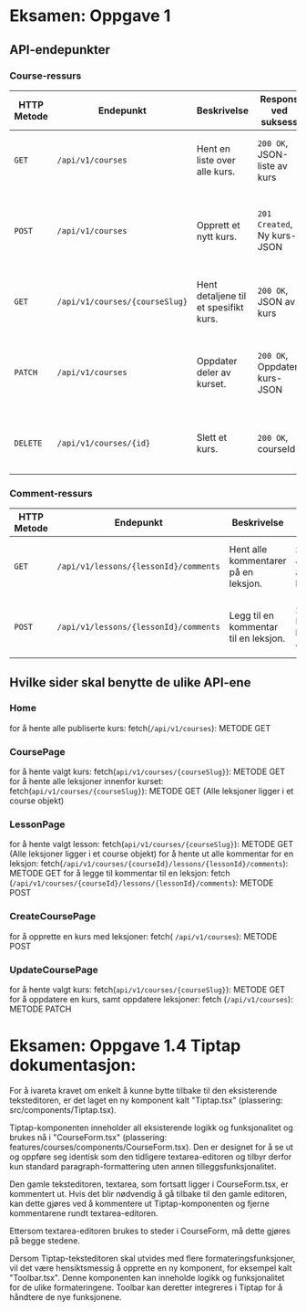 # Eksamen: Oppgave 1
## API-endepunkter

### Course-ressurs

| HTTP Metode | Endepunkt               | Beskrivelse                                   | Respons ved suksess                | Respons ved feil                      |
|-------------|--------------------------|-----------------------------------------------|------------------------------------|---------------------------------------|
| `GET`       | `/api/v1/courses`        | Hent en liste over alle kurs.                 | `200 OK`, JSON-liste av kurs       | `404 Not Found`, `500 Internal Server Error` |
| `POST`      | `/api/v1/courses`        | Opprett et nytt kurs.                         | `201 Created`, Ny kurs-JSON        | `400 Bad Request`, `500 Internal Server Error`, `409 Not Unique` |
| `GET`       | `/api/v1/courses/{courseSlug}`   | Hent detaljene til et spesifikt kurs.         | `200 OK`, JSON av kurs             | `404 Not Found`, `500 Internal Server Error` |
| `PATCH`     | `/api/v1/courses`   | Oppdater deler av kurset.                     | `200 OK`, Oppdatert kurs-JSON      | `400 Bad Request`, `404 Not Found`, `500 Internal Server Error` |
| `DELETE`    | `/api/v1/courses/{id}`   | Slett et kurs.                                | `200 OK`, courseId                   | `404 Not Found`, `500 Internal Server Error` |


### Comment-ressurs

| HTTP Metode | Endepunkt                                                | Beskrivelse                                   | Respons ved suksess                | Respons ved feil                      |
|-------------|-----------------------------------------------------------|-----------------------------------------------|------------------------------------|---------------------------------------|
| `GET`       | `/api/v1/lessons/{lessonId}/comments`  | Hent alle kommentarer på en leksjon.          | `200 OK`, JSON-liste av kommentarer| `404 Not Found`, `500 Internal Server Error` |
| `POST`      | `/api/v1/lessons/{lessonId}/comments`  | Legg til en kommentar til en leksjon.         | `201 Created`, Ny kommentar-JSON   | `400 Bad Request`, `500 Internal Server Error` 


## Hvilke sider skal benytte de ulike API-ene

### Home 
for å hente alle publiserte kurs: fetch(`/api/v1/courses`): METODE GET 

### CoursePage 
for å hente valgt kurs: fetch(`api/v1/courses/{courseSlug}`): METODE GET 
for å hente alle leksjoner innenfor kurset: fetch(`api/v1/courses/{courseSlug}`): METODE GET (Alle leksjoner ligger i et course objekt)

### LessonPage 
for å hente valgt lesson: fetch(`api/v1/courses/{courseSlug}`): METODE GET (Alle leksjoner ligger i et course objekt) 
for å hente ut alle kommentar for en leksjon: fetch(`/api/v1/courses/{courseId}/lessons/{lessonId}/comments`): METODE GET
for å legge til kommentar til en leksjon: fetch (`/api/v1/courses/{courseId}/lessons/{lessonId}/comments`): METODE POST


### CreateCoursePage
for å opprette en kurs med leksjoner: fetch( `/api/v1/courses`): METODE POST

### UpdateCoursePage
for å hente valgt kurs: fetch(`api/v1/courses/{courseSlug}`): METODE GET
for å oppdatere en kurs, samt oppdatere leksjoner: fetch (`/api/v1/courses`): METODE PATCH



# Eksamen: Oppgave 1.4 Tiptap dokumentasjon:

For å ivareta kravet om enkelt å kunne bytte tilbake til den eksisterende teksteditoren, er det laget en ny komponent kalt "Tiptap.tsx" (plassering: src/components/Tiptap.tsx).

Tiptap-komponenten inneholder all eksisterende logikk og funksjonalitet og brukes nå i "CourseForm.tsx" (plassering: features/courses/components/CourseForm.tsx). 
Den er designet for å se ut og oppføre seg identisk som den tidligere textarea-editoren og tilbyr derfor kun standard paragraph-formattering uten annen tilleggsfunksjonalitet.

Den gamle teksteditoren, textarea, som fortsatt ligger i CourseForm.tsx, er kommentert ut. 
Hvis det blir nødvendig å gå tilbake til den gamle editoren, kan dette gjøres ved å kommentere ut Tiptap-komponenten og fjerne kommentarene rundt textarea-editoren.

Ettersom textarea-editoren brukes to steder i CourseForm, må dette gjøres på begge stedene.

Dersom Tiptap-teksteditoren skal utvides med flere formateringsfunksjoner, vil det være hensiktsmessig å opprette en ny komponent, for eksempel kalt "Toolbar.tsx". 
Denne komponenten kan inneholde logikk og funksjonalitet for de ulike formateringene. Toolbar kan deretter integreres i Tiptap for å håndtere de nye funksjonene.







